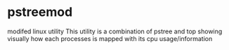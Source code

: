 # pstreemod
modifed linux utility
This utility is a combination of pstree and top showing visually how each processes is mapped with its cpu usage/information
